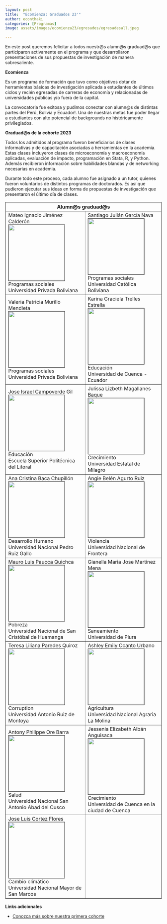 ```yaml
---
layout: post
title:  "Ecomienza: Graduados 23'"
author: econthaki
categories: [Programas]
image: assets/images/ecomienza23/egresades/egresadesall.jpeg

---
```

En este post queremos felicitar a todos nuestr@s alumn@s graduad@s que participaron activamente en el programa y que desarrollaron presentaciones de sus propuestas de investigación de manera sobresaliente.


**Ecomienza**

Es un programa de formación que tuvo como objetivos dotar de herramientas básicas de investigación aplicada a estudiantes de últimos ciclos y recién egresadas de carreras de economía y relacionadas de universidades públicas y/o fuera de la capital. 

La convocatoria fue exitosa y pudimos conectar con alumn@s de distintas partes del Perú, Bolivia y Ecuador!. Una de nuestras metas fue poder llegar a estudiantes con alto potencial de backgrounds no históricamente privilegiados. 


**Graduad@s de la cohorte 2023**

Todos los admitidos al programa fueron beneficiarios de clases informativas y de capacitación asociadas a herramientas en la academia. Estas clases incluyeron clases de microeconomía y macroeconomía aplicadas, evaluación de impacto, programación en Stata, R, y Python. Además recibieron información sobre habilidades blandas y de networking necesarias en academia. 

Durante todo este proceso, cada alumno fue asignado a un tutor, quienes fueron voluntarios de distintos programas de doctorados. Es así que pudieron ejecutar sus ideas en forma de propuestas de investigación que presentaron el último día de clases. 


<table border="1" bordercolor="gray" align="center" style="width:100%">
  <thead>
    <tr>
      <th colspan="2">Alumn@s graduad@s </th> 
    </tr> 
  </thead> 
  <tbody>
    <tr>
      <td> Mateo Ignacio Jiménez Calderón <br /><img src="{{ site.baseurl }}/assets/images/ecomienza23/egresades/mateo_jimenez.jpg" border=1 height=180 width=180><br /> Programas sociales <br />  Universidad Privada Boliviana
      </td>   
      <td> Santiago Julián García Nava <br /><img src="{{ site.baseurl }}/assets/images/ecomienza23/egresades/santiago_garcia.jpg " border=1 height=180 width=180><br /> Programas sociales  <br /> Universidad Católica Boliviana
      </td>
    </tr> 
    <tr>
      <td> Valeria Patricia Murillo Mendieta <br /><img src="{{ site.baseurl }}/assets/images/ecomienza23/egresades/valeria_murillo.jpg " border=1 height=180 width=180><br /> Programas sociales <br /> Universidad Privada Boliviana </td>    
      <td> Karina Graciela Trelles Estrella <br /><img src="{{ site.baseurl }}/assets/images/ecomienza23/egresades/karina_trelles.jpg " border=1 height=180 width=180><br />  Educación  <br /> Universidad de Cuenca - Ecuador </td>
    </tr>
    <tr>
      <td> Jose Israel Campoverde Gil <br /><img src="{{ site.baseurl }}/assets/images/ecomienza23/egresades/jose_campoverde.jpg " border=1 height=180 width=180><br /> Educación <br /> Escuela Superior Politécnica del Litoral  </td>    
      <td> Julissa Lizbeth Magallanes Baque <br /><img src="{{ site.baseurl }}/assets/images/ecomienza23/egresades/julissa_magallanes.jpg " border=1 height=180 width=180><br />  Crecimiento  <br /> Universidad Estatal de Milagro </td>
    </tr>
    <tr>
      <td> Ana Cristina Baca Chupillón <br /><img src="{{ site.baseurl }}/assets/images/ecomienza23/egresades/ana_baca.jpg " border=1 height=180 width=180><br />  Desarrollo Humano <br /> Universidad Nacional Pedro Ruiz Gallo </td>    
      <td> Angie Belén Agurto Ruiz <br /><img src="{{ site.baseurl }}/assets/images/ecomienza23/egresades/angie_agurto.jpg " border=1 height=180 width=180><br /> Violencia  <br /> Universidad Nacional de Frontera  </td>
    </tr>
    <tr> 
      <td> Mauro Luis Paucca Quichca<br /><img src="{{ site.baseurl }}/assets/images/ecomienza23/egresades/mauro_paucca.jpg " border=1 height=180 width=180><br />    Pobreza <br />  Universidad Nacional de San Cristóbal de Huamanga  </td>
      <td> Gianella Maria Jose Martinez Mena <br /><img src="{{ site.baseurl }}/assets/images/ecomienza23/egresades/gianella_martinez.jpg " border=1 height=180 width=180><br /> Saneamiento  <br /> Universidad de Piura </td>
    </tr> 
    <tr>   
      <td> Teresa Liliana Paredes Quiroz <br /><img src="{{ site.baseurl }}/assets/images/ecomienza23/egresades/teresa_paredes.jpg " border=1 height=180 width=180><br /> Corruption    <br /> Universidad Antonio Ruiz de Montoya </td>
      <td> Ashley Emily Ccanto Urbano <br /><img src="{{ site.baseurl }}/assets/images/ecomienza23/egresades/ashley_ccanto.jpg " border=1 height=180 width=180><br /> Agricultura  <br /> Universidad Nacional Agraria La Molina </td>   
    </tr>
    <tr> 
      <td> Antony Philippe Ore Barra <br /><img src="{{ site.baseurl }}/assets/images/ecomienza23/egresades/antony_ore.jpg " border=1 height=180 width=180><br /> Salud  <br /> Universidad Nacional San Antonio Abad del Cusco </td>    
      <td> Jessenia Elizabeth Albán Anguisaca <br /><img src="{{ site.baseurl }}/assets/images/ecomienza23/egresades/jessenia_alban.jpg " border=1 height=180 width=180><br />  Crecimiento  <br /> Universidad de Cuenca en la ciudad de Cuenca </td>
    <tr> 
      <td> Jose Luis Cortez Flores <br /><img src="{{ site.baseurl }}/assets/images/ecomienza23/egresades/jose_cortez.jpg " border=1 height=180 width=180><br /> Cambio climático   <br /> Universidad Nacional Mayor de San Marcos </td>    
      <td>  <br /><br /> <br />  </td>  
    </tr>
  </tbody>
</table>


**Links adicionales**


- [Conozca más sobre nuestra primera cohorte](https://econthaki.github.io/programas/2022/04/01/ecomienza22-graduados.html)

